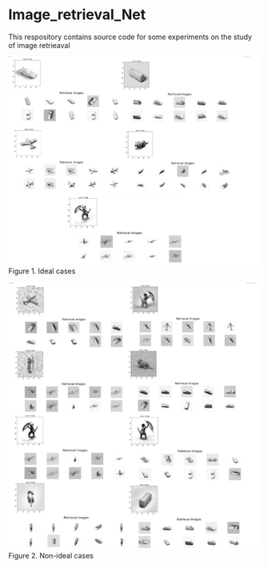 # Image_retrieval_Net

This respository contains source code for some experiments on the study of image retrieaval



![alt text](https://github.com/Ka0Ri/Image_retrieval_Net/blob/master/1.png)
Figure 1. Ideal cases

![alt text](https://github.com/Ka0Ri/Image_retrieval_Net/blob/master/2.png)
Figure 2. Non-ideal cases
